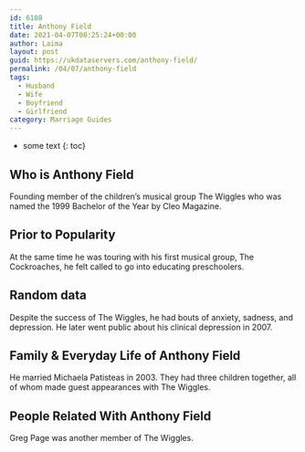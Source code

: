 ```yaml
---
id: 6108
title: Anthony Field
date: 2021-04-07T00:25:24+00:00
author: Laima
layout: post
guid: https://ukdataservers.com/anthony-field/
permalink: /04/07/anthony-field
tags:
  - Husband
  - Wife
  - Boyfriend
  - Girlfriend
category: Marriage Guides
---
```


* some text
{: toc}


## Who is Anthony Field
                  
                  
                  
Founding member of the children&#8217;s musical group The Wiggles who was named the 1999 Bachelor of the Year by Cleo Magazine.
                  
              
            
              
            
                
                
                
## Prior to Popularity
                  
                  
                  
At the same time he was touring with his first musical group, The Cockroaches, he felt called to go into educating preschoolers.
                  
              
            
              
            
                
                
                
## Random data
                  
                  
                  
Despite the success of The Wiggles, he had bouts of anxiety, sadness, and depression. He later went public about his clinical depression in 2007.
                  
              
            
              
            
                
                
                
## Family & Everyday Life of Anthony Field
                  
                  
                  
He married Michaela Patisteas in 2003. They had three children together, all of whom made guest appearances with The Wiggles.
                  
              
            
              
            
                
                
                
## People Related With Anthony Field
                  
                  
                  
Greg Page was another member of The Wiggles.
                  
              
            
              
            
                
              
            
              
              
            
            
              
            
          
          
          